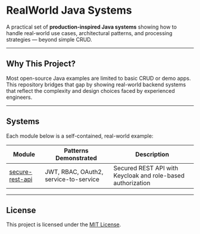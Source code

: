 # RealWorld Java Systems

A practical set of **production-inspired Java systems** showing how to handle real-world use cases, architectural patterns, and processing strategies — beyond simple CRUD.


---

## Why This Project?

Most open-source Java examples are limited to basic CRUD or demo apps. This repository bridges that gap by showing real-world backend systems that reflect the complexity and design choices faced by experienced engineers.

---

##  Systems
Each module below is a self-contained, real-world example:


| Module | Patterns Demonstrated | Description |
|--------|------------------------|-------------|
| [secure-rest-api](./secure-rest-api/README.md) | JWT, RBAC, OAuth2, service-to-service | Secured REST API with Keycloak and role-based authorization |


--- 

## License
This project is licensed under the [MIT License](LICENSE).
